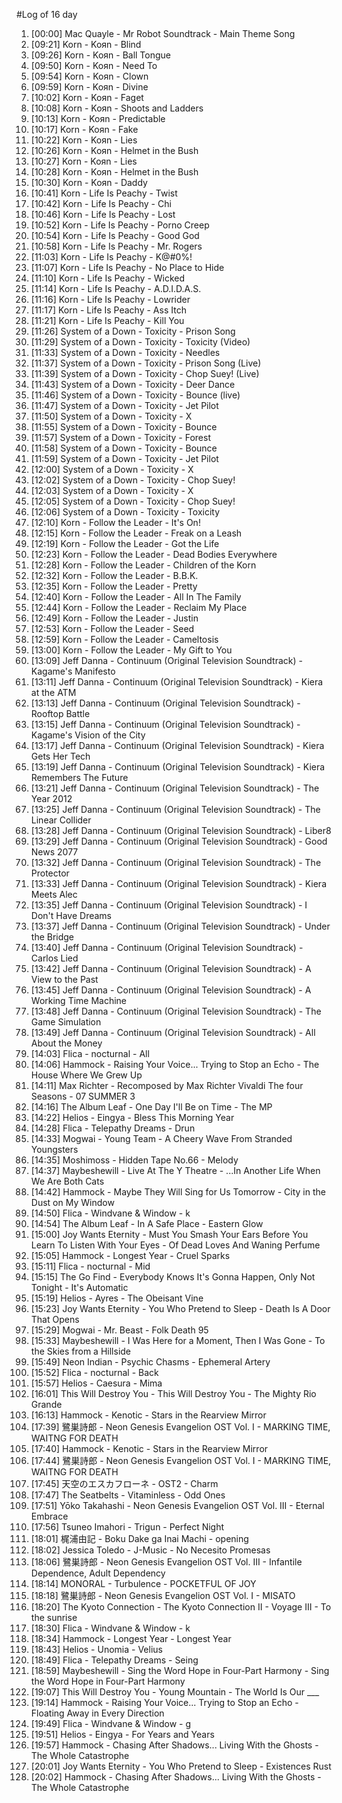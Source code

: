 #Log of 16 day

1. [00:00] Mac Quayle - Mr Robot Soundtrack - Main Theme Song
1. [09:21] Korn - Koяn - Blind
1. [09:26] Korn - Koяn - Ball Tongue
1. [09:50] Korn - Koяn - Need To
1. [09:54] Korn - Koяn - Clown
1. [09:59] Korn - Koяn - Divine
1. [10:02] Korn - Koяn - Faget
1. [10:08] Korn - Koяn - Shoots and Ladders
1. [10:13] Korn - Koяn - Predictable
1. [10:17] Korn - Koяn - Fake
1. [10:22] Korn - Koяn - Lies
1. [10:26] Korn - Koяn - Helmet in the Bush
1. [10:27] Korn - Koяn - Lies
1. [10:28] Korn - Koяn - Helmet in the Bush
1. [10:30] Korn - Koяn - Daddy
1. [10:41] Korn - Life Is Peachy - Twist
1. [10:42] Korn - Life Is Peachy - Chi
1. [10:46] Korn - Life Is Peachy - Lost
1. [10:52] Korn - Life Is Peachy - Porno Creep
1. [10:54] Korn - Life Is Peachy - Good God
1. [10:58] Korn - Life Is Peachy - Mr. Rogers
1. [11:03] Korn - Life Is Peachy - K@#0%!
1. [11:07] Korn - Life Is Peachy - No Place to Hide
1. [11:10] Korn - Life Is Peachy - Wicked
1. [11:14] Korn - Life Is Peachy - A.D.I.D.A.S.
1. [11:16] Korn - Life Is Peachy - Lowrider
1. [11:17] Korn - Life Is Peachy - Ass Itch
1. [11:21] Korn - Life Is Peachy - Kill You
1. [11:26] System of a Down - Toxicity - Prison Song
1. [11:29] System of a Down - Toxicity - Toxicity (Video)
1. [11:33] System of a Down - Toxicity - Needles
1. [11:37] System of a Down - Toxicity - Prison Song (Live)
1. [11:39] System of a Down - Toxicity - Chop Suey! (Live)
1. [11:43] System of a Down - Toxicity - Deer Dance
1. [11:46] System of a Down - Toxicity - Bounce (live)
1. [11:47] System of a Down - Toxicity - Jet Pilot
1. [11:50] System of a Down - Toxicity - X
1. [11:55] System of a Down - Toxicity - Bounce
1. [11:57] System of a Down - Toxicity - Forest
1. [11:58] System of a Down - Toxicity - Bounce
1. [11:59] System of a Down - Toxicity - Jet Pilot
1. [12:00] System of a Down - Toxicity - X
1. [12:02] System of a Down - Toxicity - Chop Suey!
1. [12:03] System of a Down - Toxicity - X
1. [12:05] System of a Down - Toxicity - Chop Suey!
1. [12:06] System of a Down - Toxicity - Toxicity
1. [12:10] Korn - Follow the Leader - It's On!
1. [12:15] Korn - Follow the Leader - Freak on a Leash
1. [12:19] Korn - Follow the Leader - Got the Life
1. [12:23] Korn - Follow the Leader - Dead Bodies Everywhere
1. [12:28] Korn - Follow the Leader - Children of the Korn
1. [12:32] Korn - Follow the Leader - B.B.K.
1. [12:35] Korn - Follow the Leader - Pretty
1. [12:40] Korn - Follow the Leader - All In The Family
1. [12:44] Korn - Follow the Leader - Reclaim My Place
1. [12:49] Korn - Follow the Leader - Justin
1. [12:53] Korn - Follow the Leader - Seed
1. [12:59] Korn - Follow the Leader - Cameltosis
1. [13:00] Korn - Follow the Leader - My Gift to You
1. [13:09] Jeff Danna - Continuum (Original Television Soundtrack) - Kagame's Manifesto
1. [13:11] Jeff Danna - Continuum (Original Television Soundtrack) - Kiera at the ATM
1. [13:13] Jeff Danna - Continuum (Original Television Soundtrack) - Rooftop Battle
1. [13:15] Jeff Danna - Continuum (Original Television Soundtrack) - Kagame's Vision of the City
1. [13:17] Jeff Danna - Continuum (Original Television Soundtrack) - Kiera Gets Her Tech
1. [13:19] Jeff Danna - Continuum (Original Television Soundtrack) - Kiera Remembers The Future
1. [13:21] Jeff Danna - Continuum (Original Television Soundtrack) - The Year 2012
1. [13:25] Jeff Danna - Continuum (Original Television Soundtrack) - The Linear Collider
1. [13:28] Jeff Danna - Continuum (Original Television Soundtrack) - Liber8
1. [13:29] Jeff Danna - Continuum (Original Television Soundtrack) - Good News 2077
1. [13:32] Jeff Danna - Continuum (Original Television Soundtrack) - The Protector
1. [13:33] Jeff Danna - Continuum (Original Television Soundtrack) - Kiera Meets Alec
1. [13:35] Jeff Danna - Continuum (Original Television Soundtrack) - I Don't Have Dreams
1. [13:37] Jeff Danna - Continuum (Original Television Soundtrack) - Under the Bridge
1. [13:40] Jeff Danna - Continuum (Original Television Soundtrack) - Carlos Lied
1. [13:42] Jeff Danna - Continuum (Original Television Soundtrack) - A View to the Past
1. [13:45] Jeff Danna - Continuum (Original Television Soundtrack) - A Working Time Machine
1. [13:48] Jeff Danna - Continuum (Original Television Soundtrack) - The Game Simulation
1. [13:49] Jeff Danna - Continuum (Original Television Soundtrack) - All About the Money
1. [14:03] Flica - nocturnal - All
1. [14:06] Hammock - Raising Your Voice... Trying to Stop an Echo - The House Where We Grew Up
1. [14:11] Max Richter - Recomposed by Max Richter Vivaldi The four Seasons - 07 SUMMER 3
1. [14:16] The Album Leaf - One Day I'll Be on Time - The MP
1. [14:22] Helios - Eingya - Bless This Morning Year
1. [14:28] Flica - Telepathy Dreams - Drun
1. [14:33] Mogwai - Young Team - A Cheery Wave From Stranded Youngsters
1. [14:35] Moshimoss - Hidden Tape No.66 - Melody
1. [14:37] Maybeshewill - Live At The Y Theatre - ...In Another Life When We Are Both Cats
1. [14:42] Hammock - Maybe They Will Sing for Us Tomorrow - City in the Dust on My Window
1. [14:50] Flica - Windvane & Window - k
1. [14:54] The Album Leaf - In A Safe Place - Eastern Glow
1. [15:00] Joy Wants Eternity - Must You Smash Your Ears Before You Learn To Listen With Your Eyes - Of Dead Loves And Waning Perfume
1. [15:05] Hammock - Longest Year - Cruel Sparks
1. [15:11] Flica - nocturnal - Mid
1. [15:15] The Go Find - Everybody Knows It's Gonna Happen, Only Not Tonight - It's Automatic
1. [15:19] Helios - Ayres - The Obeisant Vine
1. [15:23] Joy Wants Eternity - You Who Pretend to Sleep - Death Is A Door That Opens
1. [15:29] Mogwai - Mr. Beast - Folk Death 95
1. [15:33] Maybeshewill - I Was Here for a Moment, Then I Was Gone - To the Skies from a Hillside
1. [15:49] Neon Indian - Psychic Chasms - Ephemeral Artery
1. [15:52] Flica - nocturnal - Back
1. [15:57] Helios - Caesura - Mima
1. [16:01] This Will Destroy You - This Will Destroy You - The Mighty Rio Grande
1. [16:13] Hammock - Kenotic - Stars in the Rearview Mirror
1. [17:39] 鷺巣詩郎 - Neon Genesis Evangelion OST Vol. I - MARKING TIME, WAITNG FOR DEATH
1. [17:40] Hammock - Kenotic - Stars in the Rearview Mirror
1. [17:44] 鷺巣詩郎 - Neon Genesis Evangelion OST Vol. I - MARKING TIME, WAITNG FOR DEATH
1. [17:45] 天空のエスカフローネ - OST2 - Charm
1. [17:47] The Seatbelts - Vitaminless - Odd Ones
1. [17:51] Yōko Takahashi - Neon Genesis Evangelion OST Vol. III - Eternal Embrace
1. [17:56] Tsuneo Imahori - Trigun - Perfect Night
1. [18:01] 梶浦由記 - Boku Dake ga Inai Machi - opening
1. [18:02] Jessica Toledo - J-Music - No Necesito Promesas
1. [18:06] 鷺巣詩郎 - Neon Genesis Evangelion OST Vol. III - Infantile Dependence, Adult Dependency
1. [18:14] MONORAL - Turbulence - POCKETFUL OF JOY
1. [18:18] 鷺巣詩郎 - Neon Genesis Evangelion OST Vol. I - MISATO
1. [18:20] The Kyoto Connection - The Kyoto Connection II - Voyage III - To the sunrise
1. [18:30] Flica - Windvane & Window - k
1. [18:34] Hammock - Longest Year - Longest Year
1. [18:43] Helios - Unomia - Velius
1. [18:49] Flica - Telepathy Dreams - Seing
1. [18:59] Maybeshewill - Sing the Word Hope in Four-Part Harmony - Sing the Word Hope in Four-Part Harmony
1. [19:07] This Will Destroy You - Young Mountain - The World Is Our ___
1. [19:14] Hammock - Raising Your Voice... Trying to Stop an Echo - Floating Away in Every Direction
1. [19:49] Flica - Windvane & Window - g
1. [19:51] Helios - Eingya - For Years and Years
1. [19:57] Hammock - Chasing After Shadows... Living With the Ghosts - The Whole Catastrophe
1. [20:01] Joy Wants Eternity - You Who Pretend to Sleep - Existences Rust
1. [20:02] Hammock - Chasing After Shadows... Living With the Ghosts - The Whole Catastrophe

